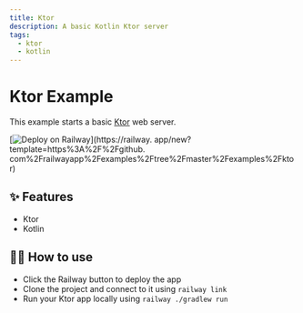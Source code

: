 ```yaml
---
title: Ktor
description: A basic Kotlin Ktor server
tags:
  - ktor
  - kotlin
---
```


# Ktor Example

This example starts a basic [Ktor](https://ktor.io/) web server.

[![Deploy on Railway](https://railway.app/button.svg)](https://railway.
app/new?template=https%3A%2F%2Fgithub.
com%2Frailwayapp%2Fexamples%2Ftree%2Fmaster%2Fexamples%2Fktor)

## ✨ Features

- Ktor
- Kotlin

## 💁‍♀️ How to use

- Click the Railway button to deploy the app
- Clone the project and connect to it using `railway link`
- Run your Ktor app locally using `railway ./gradlew run`
